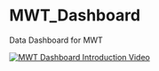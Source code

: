# MWT_Dashboard
 Data Dashboard for MWT

[![MWT Dashboard Introduction Video](http://img.youtu.be/xbQ0CRUCnZs/0.jpg)](https://youtu.be/xbQ0CRUCnZs "MWT Dashboard Introduction Video")
